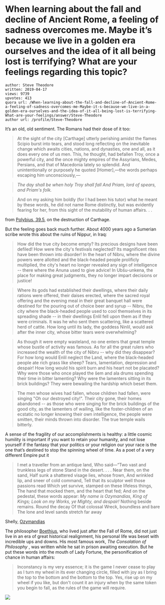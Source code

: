 # When learning about the fall and decline of Ancient Rome, a feeling of sadness overcomes me. Maybe it’s because we live in a golden era ourselves and the idea of it all being lost is terrifying? What are your feelings regarding this topic?

	author: Steve Theodore
	written: 2019-04-17
	views: 9739
	upvotes: 413
	quora url: /When-learning-about-the-fall-and-decline-of-Ancient-Rome-a-feeling-of-sadness-overcomes-me-Maybe-it-s-because-we-live-in-a-golden-era-ourselves-and-the-idea-of-it-all-being-lost-is-terrifying-What-are-your-feelings/answer/Steve-Theodore
	author url: /profile/Steve-Theodore


It’s an old, old sentiment. The Romans had their dose of it too:

> At the sight of the city [Carthage] utterly perishing amidst the flames Scipio burst into tears, and stood long reflecting on the inevitable change which awaits cities, nations, and dynasties, one and all, as it does every one of us men. This, he thought, had befallen Troy, once a powerful city, and the once mighty empires of the Assyrians, Medes, Persians, and that of Macedonia lately so splendid. And unintentionally or purposely he quoted [Homer],—the words perhaps escaping him unconsciously,—

> _The day shall be when holy Troy shall fall
And Priam, lord of spears, and Priam's folk._ 

> And on my asking him boldly (for I had been his tutor) what he meant by these words, he did not name Rome distinctly, but was evidently fearing for her, from this sight of the mutability of human affairs. . .

from [Polybius, 39.5](http://www.perseus.tufts.edu/hopper/text?doc=Perseus:text:1999.01.0234:book%3D39:chapter%3D5), on the destruction of Carthage.

But the feeling goes back much further. About 4000 years ago a Sumerian scribe wrote this about the ruins of Nippur, in Iraq:

> How did the true city become empty? Its precious designs have been defiled! How were the city's festivals neglected? Its magnificent rites have been thrown into disorder! In the heart of Nibru, where the divine powers were allotted and the black-headed people prolificly multiplied, the city's heart no longer revealed any sign of intelligence -- there where the Anuna used to give advice! In Ubšu-unkena, the place for making great judgments, they no longer impart decisions or justice!

> Where its gods had established their dwellings, where their daily rations were offered, their daises erected, where the sacred royal offering and the evening meal in their great banquet hall were destined for the pouring out of choice beer and syrup -- Nibru, the city where the black-headed people used to cool themselves in its spreading shade -- in their dwellings Enlil fell upon them as if they were criminals. It was he who sent them scattering, like a scattered herd of cattle. How long until its lady, the goddess Ninlil, would ask after the inner city, whose bitter tears were overwhelming?

> As though it were empty wasteland, no one enters that great temple whose bustle of activity was famous. As for all the great rulers who increased the wealth of the city of Nibru -- why did they disappear? For how long would Enlil neglect the Land, where the black-headed people ate rich grass like sheep? Tears, lamentation, depression and despair! How long would his spirit burn and his heart not be placated? Why were those who once played the šem and ala drums spending their time in bitter lamenting? Why were the lamenters sitting in its brick buildings? They were bewailing the hardship which beset them.

> The men whose wives had fallen, whose children had fallen, were singing "Oh our destroyed city!". Their city gone, their homes abandoned -- as those who were singing for the brick buildings of the good city, as the lamenters of wailing, like the foster-children of an ecstatic no longer knowing their own intelligence, the people were smitten, their minds thrown into disorder. The true temple wails bitterly.

A sense of the fragility of our accomplishments is healthy: a little cosmic humility is important if you want to retain your humanity, and not lose yourself if the fantasy that your politics or your religion our your race is the one that’s destined to stop the spinning wheel of time. As a poet of a very different Empire put it

> I met a traveller from an antique land,
Who said—“Two vast and trunkless legs of stone
Stand in the desert. . . . Near them, on the sand,
Half sunk a shattered visage lies, whose frown,
And wrinkled lip, and sneer of cold command,
Tell that its sculptor well those passions read
Which yet survive, stamped on these lifeless things,
The hand that mocked them, and the heart that fed;
And on the pedestal, these words appear:
_My name is Ozymandias, King of Kings;
Look on my Works, ye Mighty, and despair!_ 
Nothing beside remains. Round the decay
Of that colossal Wreck, boundless and bare
The lone and level sands stretch far away

Shelly, [Ozymandias](https://www.poetryfoundation.org/poems/46565/ozymandias)

The philosopher [Boethius](https://plato.stanford.edu/entries/boethius/), who lived just after the Fall of Rome, did not just live in an era of great historical realignment, his personal life was beset with incredible ups and downs. His most famous work, _The Consolation of Philosophy_ , was written while he sat in prison awaiting execution. But he put these words into the mouth of Lady Fortune, the personification of chance in human affairs:

> Inconstancy is my very essence; it is the game I never cease to play as I turn my wheel in its ever changing circle, filled with joy as I bring the top to the bottom and the bottom to the top. Yes, rise up on my wheel if you like, but don't count it an injury when by the same token you begin to fall, as the rules of the game will require.

![](https://qph.fs.quoracdn.net/main-qimg-feec82f134411fae5383180c14ddc859-c)

